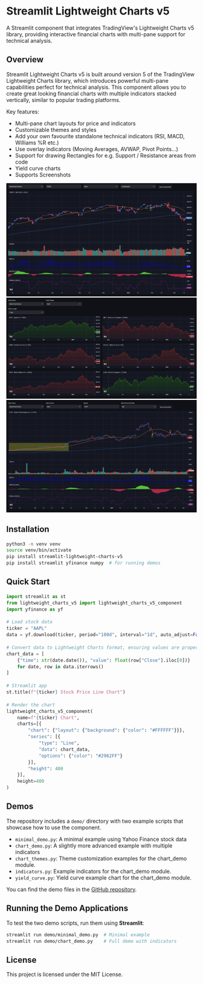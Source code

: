 # Streamlit Lightweight Charts v5

A Streamlit component that integrates TradingView's Lightweight Charts v5 library, providing interactive financial charts with multi-pane support for technical analysis.

## Overview

Streamlit Lightweight Charts v5 is built around version 5 of the TradingView Lightweight Charts library, which introduces powerful multi-pane capabilities perfect for technical analysis. This component allows you to create great looking financial charts with multiple indicators stacked vertically, similar to popular trading platforms.

Key features:

- Multi-pane chart layouts for price and indicators
- Customizable themes and styles
- Add your own favourite standalone technical indicators (RSI, MACD, Williams %R etc.)
- Use overlay indicators (Moving Averages, AVWAP, Pivot Points...)
- Support for drawing Rectangles for e.g. Support / Resistance areas from code
- Yield curve charts
- Supports Screenshots

![Screenshot](https://github.com/locupleto/streamlit-lightweight-charts-v5/raw/main/Screenshot_1.png)
![Screenshot](https://github.com/locupleto/streamlit-lightweight-charts-v5/raw/main/Screenshot_2.png)
![Screenshot](https://github.com/locupleto/streamlit-lightweight-charts-v5/raw/main/Screenshot_3.png)

## Installation

```bash
python3 -m venv venv
source venv/bin/activate
pip install streamlit-lightweight-charts-v5
pip install streamlit yfinance numpy  # for running demos
```

## Quick Start

```python
import streamlit as st
from lightweight_charts_v5 import lightweight_charts_v5_component
import yfinance as yf

# Load stock data
ticker = "AAPL"
data = yf.download(ticker, period="100d", interval="1d", auto_adjust=False) 

# Convert data to Lightweight Charts format, ensuring values are proper floats
chart_data = [
    {"time": str(date.date()), "value": float(row["Close"].iloc[0])}  
    for date, row in data.iterrows()
]

# Streamlit app
st.title(f"{ticker} Stock Price Line Chart")

# Render the chart
lightweight_charts_v5_component(
    name=f"{ticker} Chart",
    charts=[{
        "chart": {"layout": {"background": {"color": "#FFFFFF"}}},
        "series": [{
            "type": "Line",
            "data": chart_data,
            "options": {"color": "#2962FF"}
        }],
        "height": 400
    }],
    height=400
)
```

## Demos

The repository includes a `demo/` directory with two example scripts that showcase how to use the component.

- `minimal_demo.py`: A minimal example using Yahoo Finance stock data
- `chart_demo.py`: A slightly more advanced example with multiple indicators
- `chart_themes.py`: Theme customization examples for the chart_demo module.
- `indicators.py`: Example indicators for the chart_demo module.
- `yield_curve.py`: Yield curve example chart for the chart_demo module.

You can find the demo files in the [GitHub repository](https://github.com/locupleto/streamlit-lightweight-charts-v5/tree/main/demo).

## Running the Demo Applications 

To test the two demo scripts, run them using **Streamlit**:

```bash
streamlit run demo/minimal_demo.py  # Minimal example
streamlit run demo/chart_demo.py    # Full demo with indicators
```

## License

This project is licensed under the MIT License.
